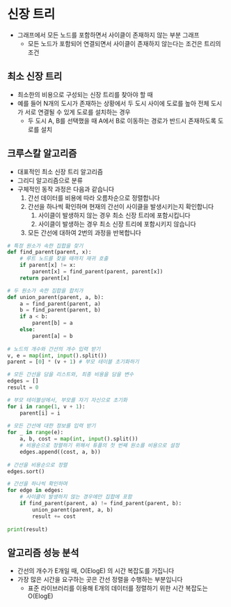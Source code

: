 # 신장 트리

- 그래프에서 모든 노드를 포함하면서 사이클이 존재하지 않는 부분 그래프
  - 모든 노드가 포함되어 연결되면서 사이클이 존재하지 않는다는 조건은 트리의 조건

## 최소 신장 트리

- 최소한의 비용으로 구성되는 신장 트리를 찾아야 할 때
- 예를 들어 N개의 도시가 존재하는 상황에서 두 도시 사이에 도로를 높아 전체 도시가 서로 연결될 수 있게 도로를 설치하는 경우
  - 두 도시 A, B를 선택했을 때 A에서 B로 이동하는 경로가 반드시 존재하도록 도로를 설치

## 크루스칼 알고리즘

- 대표적인 최소 신장 트리 알고리즘
- 그리디 알고리즘으로 분류
- 구체적인 동작 과정은 다음과 같습니다
  1. 간선 데이터를 비용에 따라 오름차순으로 정렬합니다
  2. 간선을 하나씩 확인하며 현재의 간선이 사이클을 발생시키는지 확인합니다
     1. 사이클이 발생하지 않는 경우 최소 신장 트리에 포함시킵니다
     2. 사이클이 발생하는 경우 최소 신장 트리에 포함시키지 않습니다
  3. 모든 간선에 대하여 2번의 과정을 반복합니다

```python
# 특정 원소가 속한 집합을 찾기
def find_parent(parent, x):
    # 루트 노드를 찾을 때까지 재귀 호출
    if parent[x] != x:
        parent[x] = find_parent(parent, parent[x])
    return parent[x]

# 두 원소가 속한 집합을 합치가
def union_parent(parent, a, b):
    a = find_parent(parent, a)
    b = find_parent(parent, b)
    if a < b:
        parent[b] = a
    else:
        parent[a] = b
        
# 노드의 개수와 간선의 개수 입력 받기
v, e = map(int, input().split())
parent = [0] * (v + 1) # 부모 테이블 초기화하기

# 모든 간선을 담을 리스트와, 최종 비용을 담을 변수
edges = []
result = 0

# 부모 테이블상에서, 부모를 자기 자신으로 초기화
for i in range(1, v + 1):
    parent[i] = i
    
# 모든 간선에 대한 정보를 입력 받기
for _ in range(e):
    a, b, cost = map(int, input().split())
    # 비용순으로 정렬하기 위해서 튜플의 첫 번째 원소를 비용으로 설정
    edges.append((cost, a, b))
    
# 간선을 비용순으로 정렬
edges.sort()

# 간선을 하나씩 확인하며
for edge in edges:
    # 사이클이 발생하지 않는 경우에만 집합에 포함
    if find_parent(parent, a) != find_parent(parent, b):
        union_parent(parent, a, b)
        result += cost
        
print(result)
```

## 알고리즘 성능 분석

- 간선의 개수가 E개일 때, O(ElogE) 의 시간 복잡도를 가집니다
- 가장 많은 시간을 요구하는 곳은 간선 정렬을 수행하는 부분입니다
  - 표준 라이브러리를 이용해 E개의 데이터를 정렬하기 위한 시간 복잡도는 O(ElogE)